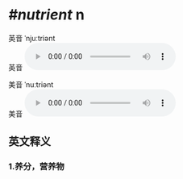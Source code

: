 # ***\#nutrient*** n
英音 ˈnjuːtriənt  
英音
<audio src="./media/nutrient1_AAC.aac" controls="controls"></audio>

美音 ˈnuːtriənt  
美音
<audio src="./media/nutrient2_AAC.aac" controls="controls"></audio>



  

英文释义
---
### 1.**养分，营养物**  


